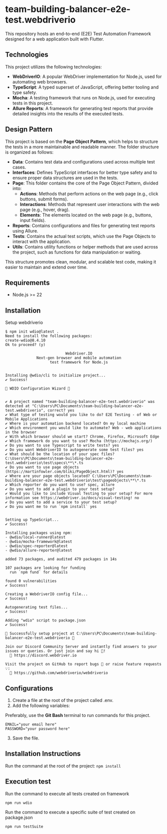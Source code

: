 # team-building-balancer-e2e-test.webdriverio
This repository hosts an end-to-end (E2E) Test Automation Framework designed for a web application built with Flutter.

## Technologies

This project utilizes the following technologies:

- **WebDriverIO**: A popular WebDriver implementation for Node.js, used for automating web browsers.
- **TypeScript**: A typed superset of JavaScript, offering better tooling and type safety.
- **Mocha**: A testing framework that runs on Node.js, used for executing tests in this project.
- **Allure Reports**: A framework for generating test reports that provide detailed insights into the results of the executed tests.

## Design Pattern

This project is based on the **Page Object Pattern**, which helps to structure the tests in a more maintainable and readable manner. The folder structure is organized as follows:

- **Data**: Contains test data and configurations used across multiple test cases.
- **Interfaces**: Defines TypeScript interfaces for better type safety and to ensure proper data structures are used in the tests.
- **Page**: This folder contains the core of the Page Object Pattern, divided into:
  - **Actions**: Methods that perform actions on the web page (e.g., click buttons, submit forms).
  - **Interactions**: Methods that represent user interactions with the web page (e.g., hover, drag).
  - **Elements**: The elements located on the web page (e.g., buttons, input fields).
- **Reports**: Contains configurations and files for generating test reports using Allure.
- **Tests**: Contains the actual test scripts, which use the Page Objects to interact with the application.
- **Utils**: Contains utility functions or helper methods that are used across the project, such as functions for data manipulation or waiting.

This structure promotes clean, modular, and scalable test code, making it easier to maintain and extend over time.

## Requirements

- Node.js >= 22

## Installation

Setup webdriverio

```
$ npm init wdio@latest .
Need to install the following packages:
create-wdio@8.4.10
Ok to proceed? (y)

                           Webdriver.IO
              Next-gen browser and mobile automation
                    test framework for Node.js


Installing @wdio/cli to initialize project...
✔ Success!

🤖 WDIO Configuration Wizard 🧙


✔ A project named "team-building-balancer-e2e-test.webdriverio" was detected at "C:\Users\PC\Documents\team-building-balancer-e2e-test.webdriverio", correct? yes    
✔ What type of testing would you like to do? E2E Testing - of Web or Mobile Applications
✔ Where is your automation backend located? On my local machine
✔ Which environment you would like to automate? Web - web applications in the browser
✔ With which browser should we start? Chrome, Firefox, Microsoft Edge
✔ Which framework do you want to use? Mocha (https://mochajs.org/)
✔ Do you want to use Typescript to write tests? yes
✔ Do you want WebdriverIO to autogenerate some test files? yes
✔ What should be the location of your spec files? C:\Users\PC\Documents\team-building-balancer-e2e-test.webdriverio\test\specs\**\*.ts
✔ Do you want to use page objects (https://martinfowler.com/bliki/PageObject.html)? yes
✔ Where are your page objects located? C:\Users\PC\Documents\team-building-balancer-e2e-test.webdriverio\test\pageobjects\**\*.ts
✔ Which reporter do you want to use? spec, allure
✔ Do you want to add a plugin to your test setup?
✔ Would you like to include Visual Testing to your setup? For more information see https://webdriver.io/docs/visual-testing! no
✔ Do you want to add a service to your test setup?
✔ Do you want me to run `npm install` yes


Setting up TypeScript...
✔ Success!

Installing packages using npm:
- @wdio/local-runner@latest
- @wdio/mocha-framework@latest
- @wdio/spec-reporter@latest
- @wdio/allure-reporter@latest

added 73 packages, and audited 479 packages in 14s

107 packages are looking for funding
  run `npm fund` for details

found 0 vulnerabilities
✔ Success!

Creating a WebdriverIO config file...
✔ Success!

Autogenerating test files...
✔ Success!

Adding "wdio" script to package.json
✔ Success!

🤖 Successfully setup project at C:\Users\PC\Documents\team-building-balancer-e2e-test.webdriverio 🎉

Join our Discord Community Server and instantly find answers to your issues or queries. Or just join and say hi 👋!
  🔗 https://discord.webdriver.io

Visit the project on GitHub to report bugs 🐛 or raise feature requests 💡:
  🔗 https://github.com/webdriverio/webdriverio
```

## Configurations

1. Create a file at the root of the project called .env.
2. Add the following variables:

Preferably, use the **Git Bash** terminal to run commands for this project. 

```
EMAIL="your email here"
PASSWORD="your password here"
```

3. Save the file.

## Installation Instructions
Run the command at the root of the project: 
```npm install```

## Execution test
Run the command to execute all tests created on framework

```npm run wdio```

Run the command to execute a specific suite of test created on package.json

```npm run testSuite```
